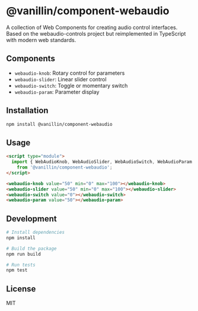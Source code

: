 # @vanillin/component-webaudio

A collection of Web Components for creating audio control interfaces. Based on the webaudio-controls project but reimplemented in TypeScript with modern web standards.

## Components

- `webaudio-knob`: Rotary control for parameters
- `webaudio-slider`: Linear slider control
- `webaudio-switch`: Toggle or momentary switch
- `webaudio-param`: Parameter display

## Installation

```bash
npm install @vanillin/component-webaudio
```

## Usage

```html
<script type="module">
  import { WebAudioKnob, WebAudioSlider, WebAudioSwitch, WebAudioParam } 
    from '@vanillin/component-webaudio';
</script>

<webaudio-knob value="50" min="0" max="100"></webaudio-knob>
<webaudio-slider value="50" min="0" max="100"></webaudio-slider>
<webaudio-switch value="0"></webaudio-switch>
<webaudio-param value="50"></webaudio-param>
```

## Development

```bash
# Install dependencies
npm install

# Build the package
npm run build

# Run tests
npm test
```

## License

MIT
